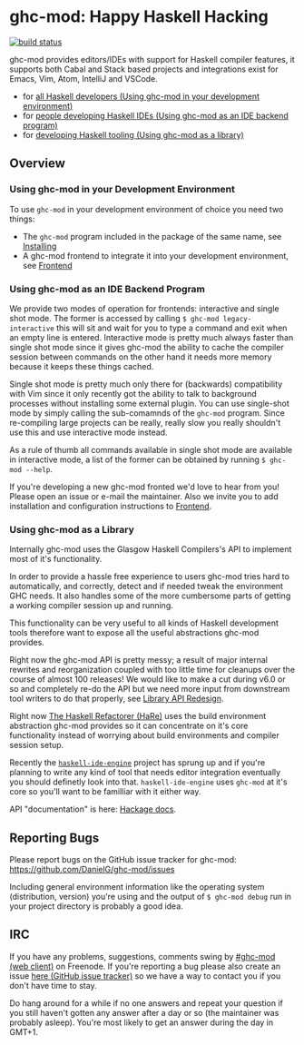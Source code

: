 # ghc-mod: Happy Haskell Hacking
[![build status](https://gitlab.com/dxld/ghc-mod/badges/master/build.svg)](https://gitlab.com/dxld/ghc-mod/commits/master)

ghc-mod provides editors/IDEs with support for Haskell compiler features, it
supports both Cabal and Stack based projects and integrations exist for Emacs,
Vim, Atom, IntelliJ and VSCode.

- for [all Haskell developers (Using ghc-mod in your development environment)](#using-ghc-mod-in-your-development-environment)
- for [people developing Haskell IDEs (Using ghc-mod as an IDE backend program)](#using-ghc-mod-as-an-ide-backend-program)
- for [developing Haskell tooling (Using ghc-mod as a library)](#using-ghc-mod-as-a-library)

## Overview

### Using ghc-mod in your Development Environment

To use `ghc-mod` in your development environment of choice you need two things:

  - The `ghc-mod` program included in the package of the same name, see [Installing](https://github.com/DanielG/ghc-mod/wiki/Installing)
  - A ghc-mod frontend to integrate it into your development environment, see [Frontend](https://github.com/DanielG/ghc-mod/wiki/Frontend)

### Using ghc-mod as an IDE Backend Program

We provide two modes of operation for frontends: interactive and single shot
mode. The former is accessed by calling `$ ghc-mod legacy-interactive` this will
sit and wait for you to type a command and exit when an empty line is
entered. Interactive mode is pretty much always faster than single shot mode
since it gives ghc-mod the ability to cache the compiler session between
commands on the other hand it needs more memory because it keeps these things
cached. 

Single shot mode is pretty much only there for (backwards) compatibility with
Vim since it only recently got the ability to talk to background processes
without installing some external plugin. You can use single-shot mode by simply
calling the sub-comamnds of the `ghc-mod` program. Since re-compiling large
projects can be really, really slow you really shouldn't use this and use
interactive mode instead.

As a rule of thumb all commands available in single shot mode are available in
interactive mode, a list of the former can be obtained by running 
`$ ghc-mod --help`.

If you're developing a new ghc-mod fronted we'd love to hear from you! Please
open an issue or e-mail the maintainer. Also we invite you to add installation
and configuration instructions to
[Frontend](https://github.com/DanielG/ghc-mod/wiki/Frontend).

### Using ghc-mod as a Library

Internally ghc-mod uses the Glasgow Haskell Compilers's API to implement most of
it's functionality.

In order to provide a hassle free experience to users ghc-mod tries hard to
automatically, and correctly, detect and if needed tweak the environment GHC
needs. It also handles some of the more cumbersome parts of getting a working
compiler session up and running.

This functionality can be very useful to all kinds of Haskell development tools
therefore want to expose all the useful abstractions ghc-mod provides.

Right now the ghc-mod API is pretty messy; a result of major internal rewrites
and reorganization coupled with too little time for cleanups over the course of
almost 100 releases! We would like to make a cut during v6.0 or so and
completely re-do the API but we need more input from downstream tool writers to
do that properly, see [Library API Redesign](Library-API-Redesign.md).

Right now [The Haskell Refactorer (HaRe)](https://github.com/alanz/HaRe) uses
the build environment abstraction ghc-mod provides so it can concentrate on it's
core functionality instead of worrying about build environments and compiler
session setup.

Recently the
[`haskell-ide-engine`](https://github.com/haskell/haskell-ide-engine) project
has sprung up and if you're planning to write any kind of tool that needs editor
integration eventually you should definetly look into that. `haskell-ide-engine`
uses `ghc-mod` at it's core so you'll want to be familliar with it either way.

API "documentation" is here:
[Hackage docs](https://hackage.haskell.org/package/ghc-mod#modules).

## Reporting Bugs

Please report bugs on the GitHub issue tracker for ghc-mod:
https://github.com/DanielG/ghc-mod/issues

Including general environment information like the operating system
(distribution, version) you're using and the output of `$ ghc-mod debug` run in
your project directory is probably a good idea.

## IRC

If you have any problems, suggestions, comments swing by
[\#ghc-mod (web client)](https://kiwiirc.com/client/irc.freenode.org/ghc-mod) on
Freenode. If you're reporting a bug please also create an issue
[here (GitHub issue tracker)](https://github.com/DanielG/ghc-mod/issues) so we
have a way to contact you if you don't have time to stay.

Do hang around for a while if no one answers and repeat your question if you
still haven't gotten any answer after a day or so (the maintainer was probably
asleep). You're most likely to get an answer during the day in GMT+1.
